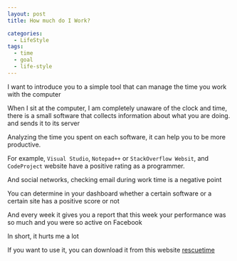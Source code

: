 ```yaml
---
layout: post
title: How much do I Work?

categories:
  - LifeStyle
tags:
  - time
  - goal
  - life-style
---
```

I want to introduce you to a simple tool that can manage the time you work with the computer

When I sit at the computer, I am completely unaware of the clock and time, there is a small software that collects information about what you are doing.
and sends it to its server

Analyzing the time you spent on each software, it can help you to be more productive.

For example, `Visual Studio`, `Notepad++` or `StackOverflow Websit`, and `CodeProject` website have a positive rating as a programmer.

And social networks, checking email during work time is a negative point

You can determine in your dashboard whether a certain software or a certain site has a positive score or not

And every week it gives you a report that this week your performance was so much and you were so active on Facebook

In short, it hurts me a lot

If you want to use it, you can download it from this website [rescuetime](https://www.rescuetime.com/)





